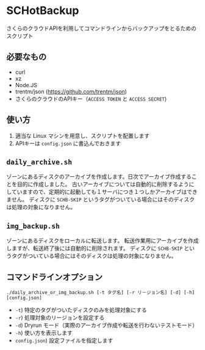 # SCHotBackup

さくらのクラウドAPIを利用してコマンドラインからバックアップをとるためのスクリプト

## 必要なもの

  * curl
  * xz
  * Node.JS
  * trentm/json (https://github.com/trentm/json)
  * さくらのクラウドのAPIキー（`ACCESS TOKEN` と `ACCESS SECRET`)

## 使い方

  1. 適当な Linux マシンを用意し、スクリプトを配置します
  1. APIキーは `config.json` に書込んでおきます

## `daily_archive.sh`

ゾーンにあるディスクのアーカイブを作成します。日次でアーカイブ作成することを目的に作成しました。
古いアーカイブについては自動的に削除するようにしていますので、定期的に起動しても１サーバにつき１つしかアーカイブはできません。
ディスクに `SCHB-SKIP` というタグがついている場合にはそのディスクは処理の対象になりません。

## `img_backup.sh`

ゾーンにあるディスクをローカルに転送します。
転送作業用にアーカイブを作成しますが、転送終了後には自動的に削除されます。
ディスクに `SCHB-SKIP` というタグがついている場合にはそのディスクは処理の対象になりません。

## コマンドラインオプション

 `./daily_archive_or_img_backup.sh [-t タグ名] [-r リ－ジョン名] [-d] [-h] [config.json]`

  * `-t`) 特定のタグがついたディスクのみを処理対象にする
  * `-r`) 処理対象のリージョンを設定する
  * `-d`) Dryrun モード（実際のアーカイブ作成や転送を行わないテストモード）
  * `-h`) 使い方を表示します
  * `config.json`) 設定ファイルを指定します
